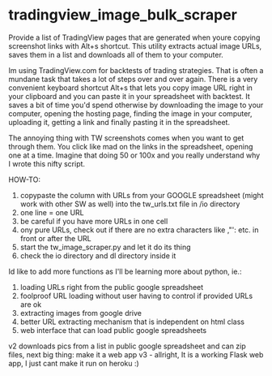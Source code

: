 # tradingview_image_bulk_scraper
Provide a list of TradingView pages that are generated when youre copying screenshot links with Alt+s shortcut. This utility extracts actual image URLs, saves them in a list and downloads all of them to your computer.

Im using TradingView.com for backtests of trading strategies. That is often a mundane task that takes a lot of steps over and over again. There is a very convenient keyboard shortcut Alt+s that lets you copy image URL right in your clipboard and you can paste it in your spreadsheet with backtest. It saves a bit of time you'd spend otherwise by downloading the image to your computer, opening the hosting page, finding the image in your computer, uploading it, getting a link and finally pasting it in the spreadsheet.

The annoying thing with TW screenshots comes when you want to get through them. You click like mad on the links in the spreadsheet, opening one at a time. Imagine that doing 50 or 100x and you really understand why I wrote this nifty script.

HOW-TO:

1. copypaste the column with URLs from your GOOGLE spreadsheet (might work with other SW as well) into the tw_urls.txt file in /io directory
2. one line = one URL
3. be careful if you have more URLs in one cell
4. ony pure URLs, check out if there are no extra characters like ,"': etc. in front or after the URL
5. start the tw_image_scraper.py and let it do its thing
6. check the io directory and dl directory inside it


Id like to add more functions as I'll be learning more about python, ie.:

1. loading URLs right from the public google spreadsheet
2. foolproof URL loading without user having to control if provided URLs are ok
3. extracting images from google drive
4. better URL extracting mechanism that is independent on html class
5. web interface that can load public google spreadsheets


v2 downloads pics from a list in public google spreadsheet and can zip files, next big thing: make it a web app
v3 - allright, It is a working Flask web app, I just cant make it run on heroku :)
